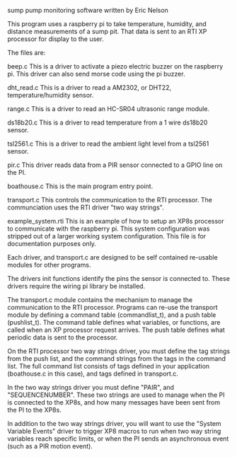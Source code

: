 
sump pump monitoring software written by Eric Nelson

This program uses a raspberry pi to take temperature, humidity, and distance
measurements of a sump pit. That data is sent to an RTI XP processor for 
display to the user.

The files are:

beep.c
This is a driver to activate a piezo electric buzzer on the raspberry pi.
This driver can also send morse code using the pi buzzer.

dht_read.c
This is a driver to read a AM2302, or DHT22, temperature/humidity
sensor.

range.c
This is a driver to read an HC-SR04 ultrasonic range module.

ds18b20.c
This is a driver to read temperature from a 1 wire ds18b20 sensor.

tsl2561.c
This is a driver to read the ambient light level from a tsl2561 sensor.

pir.c
This driver reads data from a PIR sensor connected to a GPIO line on the PI.

boathouse.c
This is the main program entry point.

transport.c
This controls the communication to the RTI processor. The communciation
uses the RTI driver "two way strings".

example_system.rti
This is an example of how to setup an XP8s processor to communicate with
the raspberry pi. This system configuration was stripped out of a larger
working system configuration. This file is for documentation purposes only.

Each driver, and transport.c are designed to be self contained re-usable
modules for other programs. 

The drivers init functions identify the pins the sensor is connected to. These
drivers require the wiring pi library be installed.

The transport.c module contains the mechanism to manage the communication
to the RTI processor. Programs can re-use the transport module by defining a
command table (commandlist_t), and a push table (pushlist_t). The command
table defines what variables, or functions, are called when an XP processor request
arrives. The push table defines what periodic data is sent to the processor.

On the RTI processor two way strings driver, you must define the tag strings from
the push list, and the command strings from the tags in the command list. The 
full command list consists of tags defined in your application (boathouse.c in this case),
and tags defined in transport.c.

In the two way strings driver you must define "PAIR", and "SEQUENCENUMBER". These two
strings are used to manage when the PI is connected to the XP8s, and how many
messages have been sent from the PI to the XP8s.

In addition to the two way strings driver, you will want to use the 
"System Variable Events" driver to trigger XP8 macros to run when two way string
variables reach specific limits, or when the PI sends an asynchronous event (such
as a PIR motion event).

